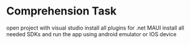 # Comprehension Task

open project with visual studio 
install all plugins for .net MAUI
install all needed SDKs
and run the app using android emulator or IOS device
